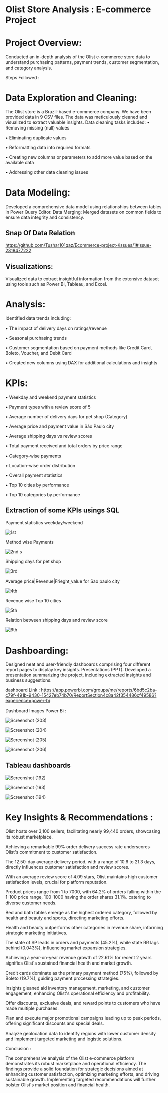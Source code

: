 # Olist Store Analysis : E-commerce Project


# Project Overview:
Conducted an in-depth analysis of the Olist e-commerce store data to understand purchasing patterns, payment trends, customer segmentation, and category analysis.

Steps Followed : 

# Data Exploration and Cleaning:

The Olist store is a Brazil-based e-commerce company. We have been provided data in 9 CSV files. The data was meticulously cleaned and visualized to extract valuable insights. Data cleaning tasks included:
•	Removing missing (null) values

•	Eliminating duplicate values

•	Reformatting data into required formats

•	Creating new columns or parameters to add more value based 
        on the available data

•	Addressing other data cleaning issues

# Data Modeling:
Developed a comprehensive data model using relationships between tables in Power Query Editor.
Data Merging: Merged datasets on common fields to ensure data integrity and consistency.

## Snap Of Data Relation 

https://github.com/Tushar101qaz/Ecommerce-project-/issues/1#issue-2318477222

## Visualizations:
Visualized data to extract insightful information from the extensive dataset using tools such as Power BI, Tableau, and Excel.

# Analysis:
Identified data trends including:

•	The impact of delivery days on ratings/revenue

•	Seasonal purchasing trends

•	Customer segmentation based on payment methods like Credit 
        Card, Boleto, Voucher, and Debit Card

•	Created new columns using DAX for additional 
        calculations and insights


# KPIs:

•	Weekday and weekend payment statistics

•	Payment types with a review score of 5

•	Average number of delivery days for pet shop (Category)

•	Average price and payment value in São Paulo city

•	Average shipping days vs review scores

•	Total payment received and total orders by price range

•   Category-wise payments

•	Location-wise order distribution

•	Overall payment statistics

•	Top 10 cities by performance

•	Top 10 categories by performance

##  Extraction of some KPIs usings SQL 
Payment statistics weekday/weekend

![1st ](https://github.com/Tushar101qaz/Ecommerce-project-/assets/170803472/8dce70bc-4bd9-4bc1-bcac-9a964a0ad472)

Method wise Payments 

![2nd s](https://github.com/Tushar101qaz/Ecommerce-project-/assets/170803472/ecbbe65b-1558-41c1-992d-782c17b19e46)

Shipping days for pet shop 

![3rd](https://github.com/Tushar101qaz/Ecommerce-project-/assets/170803472/9f43e732-fb8e-413c-9d18-2875667b9af9)

Average price|Revenue|Frieght_value for Sao paulo city 

![4th ](https://github.com/Tushar101qaz/Ecommerce-project-/assets/170803472/8434e894-0419-4508-80f2-441b272d2ae7)

Revenue wise Top 10 cities

![5th](https://github.com/Tushar101qaz/Ecommerce-project-/assets/170803472/3e84c4bd-3fe1-44af-8424-0739cb9e0d2b)

Relation between shipping days and review score 

![6th](https://github.com/Tushar101qaz/Ecommerce-project-/assets/170803472/4fa0083b-b45a-43d1-a4b9-f7c56b6385f7)

# Dashboarding:
Designed neat and user-friendly dashboards comprising four different report pages to display key insights.
Presentations (PPT): Developed a presentation summarizing the project, including extracted insights and business suggestions.

dashboard Link : 
https://app.powerbi.com/groups/me/reports/6bd5c2ba-c79f-491b-9430-15427eb74b70/ReportSection4c8a42f354486cf49586?experience=power-bi

Dashboard Images Power Bi :

![Screenshot (203)](https://github.com/Tushar101qaz/Ecommerce-project-/assets/170803472/5f411c07-c099-4fc7-a662-46874d91d004)

![Screenshot (204)](https://github.com/Tushar101qaz/Ecommerce-project-/assets/170803472/e8d61fe2-4a18-4964-b295-32f01478b764)

![Screenshot (205)](https://github.com/Tushar101qaz/Ecommerce-project-/assets/170803472/483b8394-1052-435d-ae94-9e6124cb0501)

![Screenshot (206)](https://github.com/Tushar101qaz/Ecommerce-project-/assets/170803472/d758bdb4-e4e7-453b-99bb-c00e8f23a592)

## Tableau dashboards 
![Screenshot (192)](https://github.com/Tushar101qaz/Ecommerce-project-/assets/170803472/48f3b0e9-a1cc-4c47-b348-dae44fe09689)


![Screenshot (193)](https://github.com/Tushar101qaz/Ecommerce-project-/assets/170803472/f56cb53b-1a8b-4c6d-950a-6982377ef435)


![Screenshot (194)](https://github.com/Tushar101qaz/Ecommerce-project-/assets/170803472/b2b2c9c6-f53a-4266-9951-638b0814d237)

# Key Insights & Recommendations :

Olist hosts over 3,100 sellers, facilitating nearly 99,440 orders, showcasing its robust marketplace.

Achieving a remarkable 99% order delivery success rate underscores Olist's commitment to customer satisfaction.

The 12.50-day average delivery period, with a range of 10.6 to 21.3 days, directly influences customer satisfaction and review scores.

With an average review score of 4.09 stars, Olist maintains high customer satisfaction levels, crucial for platform reputation.

Product prices range from 1 to 7000, with 64.2% of orders falling within the 1-100 price range, 100-1000 having the order shares 31.1%. catering to diverse customer needs.

Bed and bath tables emerge as the highest ordered category, followed by health and beauty and sports, directing marketing efforts.

Health and beauty outperforms other categories in revenue share, informing strategic marketing initiatives.

The state of SP leads in orders and payments (45.2%), while state RR lags behind (0.043%), influencing market expansion strategies.

Achieving a year-on-year revenue growth of 22.61% for recent 2 years signifies Olist's sustained financial health and market growth.

Credit cards dominate as the primary payment method (75%), followed by Boleto (19.7%), guiding payment processing strategies.

Insights gleaned aid inventory management, marketing, and customer engagement, enhancing Olist's operational efficiency and profitability.

Offer discounts, exclusive deals, and reward points to customers who have made multiple purchases.

Plan and execute major promotional campaigns leading up to peak periods, offering significant discounts and special deals.

Analyze geolocation data to identify regions with lower customer density and implement targeted marketing and logistic solutions.

Conclusion : 

The comprehensive analysis of the Olist e-commerce platform demonstrates its robust marketplace and operational efficiency. 
The findings provide a solid foundation for strategic decisions aimed at enhancing customer satisfaction, optimizing marketing efforts, and driving sustainable growth. Implementing targeted recommendations will further bolster Olist's market position and financial health.
